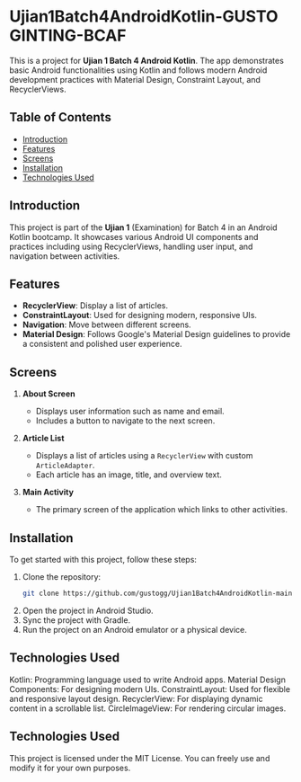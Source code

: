 # Ujian1Batch4AndroidKotlin-GUSTO GINTING-BCAF

This is a project for **Ujian 1 Batch 4 Android Kotlin**. The app demonstrates basic Android functionalities using Kotlin and follows modern Android development practices with Material Design, Constraint Layout, and RecyclerViews.

## Table of Contents

- [Introduction](#introduction)
- [Features](#features)
- [Screens](#screens)
- [Installation](#installation)
- [Technologies Used](#technologies-used)


## Introduction

This project is part of the **Ujian 1** (Examination) for Batch 4 in an Android Kotlin bootcamp. It showcases various Android UI components and practices including using RecyclerViews, handling user input, and navigation between activities.

## Features

- **RecyclerView**: Display a list of articles.
- **ConstraintLayout**: Used for designing modern, responsive UIs.
- **Navigation**: Move between different screens.
- **Material Design**: Follows Google's Material Design guidelines to provide a consistent and polished user experience.

## Screens

1. **About Screen**
    - Displays user information such as name and email.
    - Includes a button to navigate to the next screen.
   
2. **Article List**
    - Displays a list of articles using a `RecyclerView` with custom `ArticleAdapter`.
    - Each article has an image, title, and overview text.

3. **Main Activity**
    - The primary screen of the application which links to other activities.

## Installation

To get started with this project, follow these steps:

1. Clone the repository:
   ```bash
   git clone https://github.com/gustogg/Ujian1Batch4AndroidKotlin-main.git
2. Open the project in Android Studio.
3. Sync the project with Gradle.
4. Run the project on an Android emulator or a physical device.

## Technologies Used

Kotlin: Programming language used to write Android apps.
Material Design Components: For designing modern UIs.
ConstraintLayout: Used for flexible and responsive layout design.
RecyclerView: For displaying dynamic content in a scrollable list.
CircleImageView: For rendering circular images.

## Technologies Used

This project is licensed under the MIT License. You can freely use and modify it for your own purposes.
